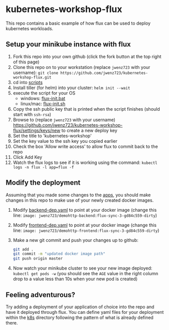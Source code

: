 # kubernetes-workshop-flux

This repo contains a basic example of how flux can be used to deploy kubernetes workloads.

## Setup your minikube instance with flux

1. Fork this repo into your own github (click the fork button at the top right of this page)
1. Clone this repo on to your workstation (replace `jwenz723` with your username): `git clone https://github.com/jwenz723/kubernetes-workshop-flux.git`
1. cd into [scripts](/scripts) 
1. Install tiller (for helm) into your cluster: `helm init --wait`
1. execute the script for your OS
    * windows: [flux-init.bat](/scripts/flux-init.bat)
    * linux/mac: [flux-init.sh](/scripts/flux-init.sh)
1. Copy the ssh public key that is printed when the script finishes (should start with `ssh-rsa`)
1. Browse to (replace `jwenz723` with your username) https://github.com/jwenz723/kubernetes-workshop-flux/settings/keys/new to create a new deploy key
1. Set the title to 'kubernetes-workshop'
1. Set the key value to the ssh key you copied earlier
1. Check the box 'Allow write access' to allow flux to commit back to the repo
1. Click Add Key
1. Watch the flux logs to see if it is working using the command: `kubectl logs -n flux -l app=flux -f`

## Modify the deployment

Assuming that you made some changes to the [apps](https://github.com/jwenz723/kubernetes-workshop-demohttp), you should
make changes in this repo to make use of your newly created docker images.

1. Modify [backend-dep.yaml](/k8s/backend-dep.yaml) to point at your docker image (change this line: `image: jwenz723/demohttp-backend:flux-sync-3-gd84c559-dirty`)
1. Modify [frontend-dep.yaml](/k8s/frontend-dep.yaml) to point at your docker image (change this line: `image: jwenz723/demohttp-frontend:flux-sync-3-gd84c559-dirty`)
1. Make a new git commit and push your changes up to github:
    
    ```bash
   git add .
   git commit -m "updated docker image path"
   git push origin master 
   ```
   
1. Now watch your minikube cluster to see your new image deployed: `kubectl get pods -w` (you should see the `AGE` value 
in the right column drop to a value less than 10s when your new pod is created)


## Feeling adventurous?

Try adding a deployment of your application of choice into the repo and have it deployed through flux. You can define yaml
files for your deployment within the [k8s](/k8s) directory following the pattern of what is already defined there.

